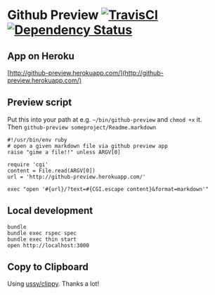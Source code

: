 # Github Preview [![TravisCI](https://secure.travis-ci.org/kei-s/github-preview.png?branch=master)](http://travis-ci.org/kei-s/github-preview) [![Dependency Status](https://gemnasium.com/kei-s/github-preview.png)](https://gemnasium.com/kei-s/github-preview)

## App on Heroku
[http://github-preview.herokuapp.com/](http://github-preview.herokuapp.com/)

## Preview script
Put this into your path at e.g. `~/bin/github-preview` and `chmod +x` it.<br/>
Then `github-preview someproject/Readme.markdown`


    #!/usr/bin/env ruby
    # open a given markdown file via github preview app
    raise "gime a file!!" unless ARGV[0]

    require 'cgi'
    content = File.read(ARGV[0])
    url = 'http://github-preview.herokuapp.com/'

    exec "open '#{url}/?text=#{CGI.escape content}&format=markdown'"

## Local development

    bundle
    bundle exec rspec spec
    bundle exec thin start
    open http://localhost:3000

## Copy to Clipboard
Using [ussy/clippy](https://github.com/ussy/clippy). Thanks a lot!
